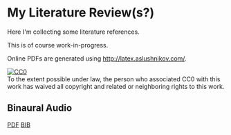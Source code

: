 # My Literature Review(s?)

Here I'm collecting some literature references.

This is of course work-in-progress.

Online PDFs are generated using http://latex.aslushnikov.com/.

<p xmlns:dct="http://purl.org/dc/terms/">
  <a rel="license"
     href="http://creativecommons.org/publicdomain/zero/1.0/">
    <img src="http://i.creativecommons.org/p/zero/1.0/80x15.png" style="border-style: none;" alt="CC0" />
  </a>
  <br />
  To the extent possible under law,
  <span rel="dct:publisher" resource="[_:publisher]">the person who associated CC0</span>
  with this work has waived all copyright and related or neighboring
  rights to this work.
</p>

## Binaural Audio

[PDF](http://latex.aslushnikov.com/compile?git=https://github.com/mgeier/literature-review&target=binaural_audio/binaural_audio.tex&download=mgeier_binaural_audio.pdf)
[BIB](https://raw.github.com/mgeier/literature-review/master/binaural_audio/binaural_audio.bib)
